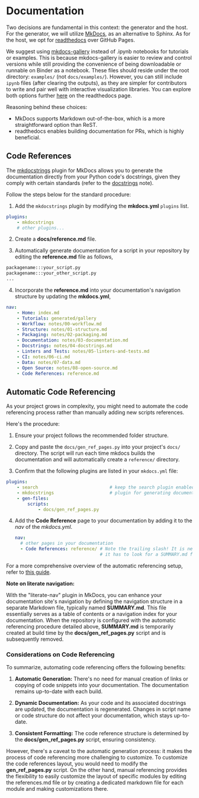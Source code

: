 # Documentation

Two decisions are fundamental in this context: the generator and the host. For the generator, we will utilize [MkDocs](https://www.mkdocs.org/), as an alternative to Sphinx. As for the host, we opt for [readthedocs](https://readthedocs.org/) over GitHub Pages. 

We suggest using [mkdocs-gallery](https://smarie.github.io/mkdocs-gallery/generated/tutorials/plot_parse/#download_links) instead of .ipynb notebooks for tutorials or examples. This is because mkdocs-gallery is easier to review and control versions while still providing the convenience of being downloadable or runnable on Binder as a notebook. These files should reside under the root directory: `examples/` (not `docs/examples/`). However, you can still include `ipynb` files (after clearing the outputs), as they are simpler for contributors to write and pair well with interactive visualization libraries. You can explore both options further [here](https://docs.readthedocs.io/en/stable/guides/jupyter.html) on the readthedocs page.

Reasoning behind these choices:
- MkDocs supports Markdown out-of-the-box, which is a more straightforward option than ReST.
- readthedocs enables building documentation for PRs, which is highly beneficial.

## Code References

The [mkdocstrings](https://mkdocstrings.github.io/) plugin for MkDocs allows you to generate the documentation directly from your Python code's docstrings, given they comply with certain standards (refer to the [docstrings](04-docstrings.md) note). 

Follow the steps below for the standard procedure:

1. Add the `mkdocstrings` plugin by modifying the **mkdocs.yml** `plugins` list.
```yaml
plugins:                         
    - mkdocstrings
    # other plugins...
```

2. Create a **docs/reference.md** file.

3. Automatically generate documentation for a script in your repository by editing the **reference.md**
file as follows,
```markdown
packagename:::your_script.py
packagename:::your_other_script.py
...
```

4. Incorporate the **reference.md** into your documentation's navigation structure by updating the **mkdocs.yml**,
```yaml
nav:
    - Home: index.md
    - Tutorials: generated/gallery
    - Workflow: notes/00-workflow.md
    - Structure: notes/01-structure.md
    - Packaging: notes/02-packaging.md
    - Documentation: notes/03-documentation.md
    - Docstrings: notes/04-docstrings.md
    - Linters and Tests: notes/05-linters-and-tests.md
    - CI: notes/06-ci.md
    - Data: notes/07-data.md
    - Open Source: notes/08-open-source.md
    - Code References: reference.md
```
## Automatic Code Referencing

As your project grows in complexity, you might need to automate the code referencing process rather than manually 
adding new scripts references.

Here's the procedure:

1. Ensure your project follows the recommended folder structure.

2. Copy and paste the `docs/gen_ref_pages.py` into your project's `docs/` directory. The script will run each time
mkdocs builds the documentation and will automatically create a `reference/` directory.

3. Confirm that the following plugins are listed in your `mkdocs.yml` file:

```yaml
plugins:
    - search                           # keep the search plugin enabled
    - mkdocstrings                     # plugin for generating documentation from Python docstrings
    - gen-files:
        scripts:
            - docs/gen_ref_pages.py
```

4. Add the **Code Reference** page to your documentation by adding it to the *nav* of the *mkdocs.yml*.

    ```yaml
    nav:
      # other pages in your documentation
      - Code References: reference/ # Note the trailing slash! It is needed so that mkdocs-literate-nav knows 
                                    # it has to look for a SUMMARY.md file in that folder.
    ``` 
    
For a more comprehensive overview of the automatic referencing setup, refer to [this guide](https://mkdocstrings.github.io/recipes/).

**Note on literate navigation:**

With the "literate-nav" plugin in MkDocs, you can enhance your documentation site's navigation by defining the navigation structure in a separate Markdown file, typically named **SUMMARY.md**. This file essentially serves as a table of contents or a navigation index for your documentation. When the repository is configured with the automatic referencing procedure detailed above, **SUMMARY.md** is temporarily created at build time by the **docs/gen_ref_pages.py** script and is subsequently removed.

### Considerations on Code Referencing

To summarize, automating code referencing offers the following benefits:

1. **Automatic Generation:** There's no need for manual creation of links or copying of code snippets into your 
documentation. The documentation remains up-to-date with each build.

2. **Dynamic Documentation:** As your code and its associated docstrings are updated, the documentation is regenerated.
Changes in script name or code structure do not affect your documentation, which stays up-to-date.

3. **Consistent Formatting:** The code reference structure is determined by the **docs/gen_ref_pages.py** script, 
ensuring consistency.

However, there's a caveat to the automatic generation process: it makes the process of code referencing more 
challenging to customize. To customize the code references layout, you would need to modify the **gen_ref_pages.py** 
script. On the other hand, manual referencing provides the flexibility to easily customize the layout of specific 
modules by editing the references.md file or by creating a dedicated markdown file for each module and making 
customizations there.

